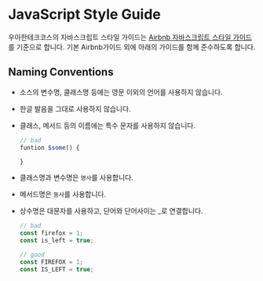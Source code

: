 # JavaScript Style Guide

우아한테크코스의 자바스크립트 스타일 가이드는 [Airbnb 자바스크립트 스타일 가이드](https://github.com/airbnb/javascript)를 기준으로 합니다. 기본 Airbnb가이드 외에 아래의 가이드를 함께 준수하도록 합니다.

## Naming Conventions

- 소스의 변수명, 클래스명 등에는 영문 이외의 언어를 사용하지 않습니다.

- 한글 발음을 그대로 사용하지 않습니다.

- 클래스, 메서드 등의 이름에는 특수 문자를 사용하지 않습니다.

  ```js
  // bad
  funtion $some() {

  }
  ```

- 클래스명과 변수명은 `명사`를 사용합니다.
- 메서드명은 `동사`를 사용합니다.
- 상수명은 대문자를 사용하고, 단어와 단어사이는 \_로 연결합니다.

  ```js
  // bad
  const firefox = 1;
  const is_left = true;

  // good
  const FIREFOX = 1;
  const IS_LEFT = true;
  ```

  
